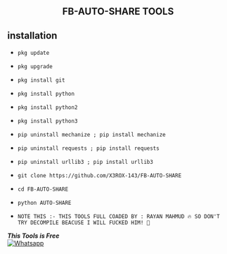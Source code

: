 <h2 align="center">  FB-AUTO-SHARE TOOLS </h2>


## <b>installation</b>



- `pkg update`
- `pkg upgrade`
- `pkg install git`
- `pkg install python`
- `pkg install python2`
- `pkg install python3`
- `pip uninstall mechanize ; pip install mechanize`
- `pip uninstall requests ; pip install requests`
- `pip uninstall urllib3 ; pip install urllib3`
- `git clone https://github.com/X3ROX-143/FB-AUTO-SHARE`
- `cd FB-AUTO-SHARE`
- `python AUTO-SHARE`



- `NOTE THIS :- THIS TOOLS FULL COADED BY : RAYAN MAHMUD 🔥
SO DON'T TRY DECOMPILE BEACUSE I WILL FUCKED HIM! 🤤`

 ___This Tools is Free___</br>
 [![Whatsapp](https://img.shields.io/badge/Whatsapp-RAYAN-deepgreen?style=flat-square&logo=whatsapp)](https://wa.me/+8801892901813)
 
